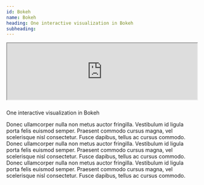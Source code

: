 ```yaml
---
id: Bokeh
name: Bokeh
heading: One interactive visualization in Bokeh
subheading: 
---
```



<iframe class="pull-left" src="https://clbokea.github.io/one-page-wonder-jekyll/crime_insidents_per_hour.html" width="100%" style="margin: 0px 10px 10px 0px"></iframe>

One interactive visualization in Bokeh

Donec ullamcorper nulla non metus auctor fringilla. Vestibulum id ligula porta felis euismod semper. Praesent commodo cursus magna, vel scelerisque nisl consectetur. Fusce dapibus, tellus ac cursus commodo.
Donec ullamcorper nulla non metus auctor fringilla. Vestibulum id ligula porta felis euismod semper. Praesent commodo cursus magna, vel scelerisque nisl consectetur. Fusce dapibus, tellus ac cursus commodo.
Donec ullamcorper nulla non metus auctor fringilla. Vestibulum id ligula porta felis euismod semper. Praesent commodo cursus magna, vel scelerisque nisl consectetur. Fusce dapibus, tellus ac cursus commodo.
